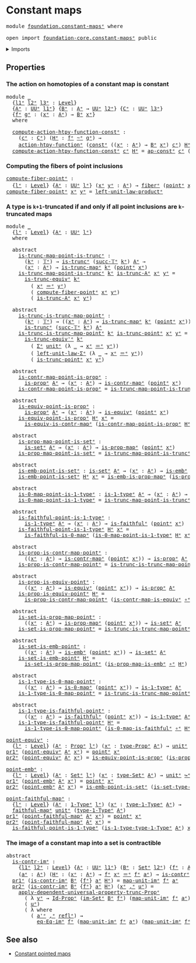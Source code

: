 # Constant maps

<pre class="Agda"><a id="26" class="Keyword">module</a> <a id="33" href="foundation.constant-maps%25E1%25B5%2589.html" class="Module">foundation.constant-mapsᵉ</a> <a id="59" class="Keyword">where</a>

<a id="66" class="Keyword">open</a> <a id="71" class="Keyword">import</a> <a id="78" href="foundation-core.constant-maps%25E1%25B5%2589.html" class="Module">foundation-core.constant-mapsᵉ</a> <a id="109" class="Keyword">public</a>
</pre>
<details><summary>Imports</summary>

<pre class="Agda"><a id="166" class="Keyword">open</a> <a id="171" class="Keyword">import</a> <a id="178" href="foundation.0-maps%25E1%25B5%2589.html" class="Module">foundation.0-mapsᵉ</a>
<a id="197" class="Keyword">open</a> <a id="202" class="Keyword">import</a> <a id="209" href="foundation.action-on-homotopies-functions%25E1%25B5%2589.html" class="Module">foundation.action-on-homotopies-functionsᵉ</a>
<a id="252" class="Keyword">open</a> <a id="257" class="Keyword">import</a> <a id="264" href="foundation.action-on-identifications-functions%25E1%25B5%2589.html" class="Module">foundation.action-on-identifications-functionsᵉ</a>
<a id="312" class="Keyword">open</a> <a id="317" class="Keyword">import</a> <a id="324" href="foundation.dependent-pair-types%25E1%25B5%2589.html" class="Module">foundation.dependent-pair-typesᵉ</a>
<a id="357" class="Keyword">open</a> <a id="362" class="Keyword">import</a> <a id="369" href="foundation.faithful-maps%25E1%25B5%2589.html" class="Module">foundation.faithful-mapsᵉ</a>
<a id="395" class="Keyword">open</a> <a id="400" class="Keyword">import</a> <a id="407" href="foundation.function-extensionality%25E1%25B5%2589.html" class="Module">foundation.function-extensionalityᵉ</a>
<a id="443" class="Keyword">open</a> <a id="448" class="Keyword">import</a> <a id="455" href="foundation.functoriality-dependent-pair-types%25E1%25B5%2589.html" class="Module">foundation.functoriality-dependent-pair-typesᵉ</a>
<a id="502" class="Keyword">open</a> <a id="507" class="Keyword">import</a> <a id="514" href="foundation.images%25E1%25B5%2589.html" class="Module">foundation.imagesᵉ</a>
<a id="533" class="Keyword">open</a> <a id="538" class="Keyword">import</a> <a id="545" href="foundation.morphisms-arrows%25E1%25B5%2589.html" class="Module">foundation.morphisms-arrowsᵉ</a>
<a id="574" class="Keyword">open</a> <a id="579" class="Keyword">import</a> <a id="586" href="foundation.postcomposition-functions%25E1%25B5%2589.html" class="Module">foundation.postcomposition-functionsᵉ</a>
<a id="624" class="Keyword">open</a> <a id="629" class="Keyword">import</a> <a id="636" href="foundation.propositional-truncations%25E1%25B5%2589.html" class="Module">foundation.propositional-truncationsᵉ</a>
<a id="674" class="Keyword">open</a> <a id="679" class="Keyword">import</a> <a id="686" href="foundation.retracts-of-maps%25E1%25B5%2589.html" class="Module">foundation.retracts-of-mapsᵉ</a>
<a id="715" class="Keyword">open</a> <a id="720" class="Keyword">import</a> <a id="727" href="foundation.retracts-of-types%25E1%25B5%2589.html" class="Module">foundation.retracts-of-typesᵉ</a>
<a id="757" class="Keyword">open</a> <a id="762" class="Keyword">import</a> <a id="769" href="foundation.transposition-identifications-along-equivalences%25E1%25B5%2589.html" class="Module">foundation.transposition-identifications-along-equivalencesᵉ</a>
<a id="830" class="Keyword">open</a> <a id="835" class="Keyword">import</a> <a id="842" href="foundation.type-arithmetic-unit-type%25E1%25B5%2589.html" class="Module">foundation.type-arithmetic-unit-typeᵉ</a>
<a id="880" class="Keyword">open</a> <a id="885" class="Keyword">import</a> <a id="892" href="foundation.type-theoretic-principle-of-choice%25E1%25B5%2589.html" class="Module">foundation.type-theoretic-principle-of-choiceᵉ</a>
<a id="939" class="Keyword">open</a> <a id="944" class="Keyword">import</a> <a id="951" href="foundation.unit-type%25E1%25B5%2589.html" class="Module">foundation.unit-typeᵉ</a>
<a id="973" class="Keyword">open</a> <a id="978" class="Keyword">import</a> <a id="985" href="foundation.universe-levels%25E1%25B5%2589.html" class="Module">foundation.universe-levelsᵉ</a>
<a id="1013" class="Keyword">open</a> <a id="1018" class="Keyword">import</a> <a id="1025" href="foundation.whiskering-homotopies-composition%25E1%25B5%2589.html" class="Module">foundation.whiskering-homotopies-compositionᵉ</a>

<a id="1072" class="Keyword">open</a> <a id="1077" class="Keyword">import</a> <a id="1084" href="foundation-core.1-types%25E1%25B5%2589.html" class="Module">foundation-core.1-typesᵉ</a>
<a id="1109" class="Keyword">open</a> <a id="1114" class="Keyword">import</a> <a id="1121" href="foundation-core.commuting-squares-of-maps%25E1%25B5%2589.html" class="Module">foundation-core.commuting-squares-of-mapsᵉ</a>
<a id="1164" class="Keyword">open</a> <a id="1169" class="Keyword">import</a> <a id="1176" href="foundation-core.contractible-maps%25E1%25B5%2589.html" class="Module">foundation-core.contractible-mapsᵉ</a>
<a id="1211" class="Keyword">open</a> <a id="1216" class="Keyword">import</a> <a id="1223" href="foundation-core.contractible-types%25E1%25B5%2589.html" class="Module">foundation-core.contractible-typesᵉ</a>
<a id="1259" class="Keyword">open</a> <a id="1264" class="Keyword">import</a> <a id="1271" href="foundation-core.embeddings%25E1%25B5%2589.html" class="Module">foundation-core.embeddingsᵉ</a>
<a id="1299" class="Keyword">open</a> <a id="1304" class="Keyword">import</a> <a id="1311" href="foundation-core.equivalences%25E1%25B5%2589.html" class="Module">foundation-core.equivalencesᵉ</a>
<a id="1341" class="Keyword">open</a> <a id="1346" class="Keyword">import</a> <a id="1353" href="foundation-core.fibers-of-maps%25E1%25B5%2589.html" class="Module">foundation-core.fibers-of-mapsᵉ</a>
<a id="1385" class="Keyword">open</a> <a id="1390" class="Keyword">import</a> <a id="1397" href="foundation-core.function-types%25E1%25B5%2589.html" class="Module">foundation-core.function-typesᵉ</a>
<a id="1429" class="Keyword">open</a> <a id="1434" class="Keyword">import</a> <a id="1441" href="foundation-core.homotopies%25E1%25B5%2589.html" class="Module">foundation-core.homotopiesᵉ</a>
<a id="1469" class="Keyword">open</a> <a id="1474" class="Keyword">import</a> <a id="1481" href="foundation-core.identity-types%25E1%25B5%2589.html" class="Module">foundation-core.identity-typesᵉ</a>
<a id="1513" class="Keyword">open</a> <a id="1518" class="Keyword">import</a> <a id="1525" href="foundation-core.injective-maps%25E1%25B5%2589.html" class="Module">foundation-core.injective-mapsᵉ</a>
<a id="1557" class="Keyword">open</a> <a id="1562" class="Keyword">import</a> <a id="1569" href="foundation-core.propositional-maps%25E1%25B5%2589.html" class="Module">foundation-core.propositional-mapsᵉ</a>
<a id="1605" class="Keyword">open</a> <a id="1610" class="Keyword">import</a> <a id="1617" href="foundation-core.propositions%25E1%25B5%2589.html" class="Module">foundation-core.propositionsᵉ</a>
<a id="1647" class="Keyword">open</a> <a id="1652" class="Keyword">import</a> <a id="1659" href="foundation-core.sets%25E1%25B5%2589.html" class="Module">foundation-core.setsᵉ</a>
<a id="1681" class="Keyword">open</a> <a id="1686" class="Keyword">import</a> <a id="1693" href="foundation-core.truncated-maps%25E1%25B5%2589.html" class="Module">foundation-core.truncated-mapsᵉ</a>
<a id="1725" class="Keyword">open</a> <a id="1730" class="Keyword">import</a> <a id="1737" href="foundation-core.truncated-types%25E1%25B5%2589.html" class="Module">foundation-core.truncated-typesᵉ</a>
<a id="1770" class="Keyword">open</a> <a id="1775" class="Keyword">import</a> <a id="1782" href="foundation-core.truncation-levels%25E1%25B5%2589.html" class="Module">foundation-core.truncation-levelsᵉ</a>
</pre>
</details>

## Properties

### The action on homotopies of a constant map is constant

<pre class="Agda"><a id="1917" class="Keyword">module</a> <a id="1924" href="foundation.constant-maps%25E1%25B5%2589.html#1924" class="Module">_</a>
  <a id="1928" class="Symbol">{</a><a id="1929" href="foundation.constant-maps%25E1%25B5%2589.html#1929" class="Bound">l1ᵉ</a> <a id="1933" href="foundation.constant-maps%25E1%25B5%2589.html#1933" class="Bound">l2ᵉ</a> <a id="1937" href="foundation.constant-maps%25E1%25B5%2589.html#1937" class="Bound">l3ᵉ</a> <a id="1941" class="Symbol">:</a> <a id="1943" href="Agda.Primitive.html#742" class="Postulate">Level</a><a id="1948" class="Symbol">}</a>
  <a id="1952" class="Symbol">{</a><a id="1953" href="foundation.constant-maps%25E1%25B5%2589.html#1953" class="Bound">Aᵉ</a> <a id="1956" class="Symbol">:</a> <a id="1958" href="Agda.Primitive.html#429" class="Primitive">UUᵉ</a> <a id="1962" href="foundation.constant-maps%25E1%25B5%2589.html#1929" class="Bound">l1ᵉ</a><a id="1965" class="Symbol">}</a> <a id="1967" class="Symbol">{</a><a id="1968" href="foundation.constant-maps%25E1%25B5%2589.html#1968" class="Bound">Bᵉ</a> <a id="1971" class="Symbol">:</a> <a id="1973" href="foundation.constant-maps%25E1%25B5%2589.html#1953" class="Bound">Aᵉ</a> <a id="1976" class="Symbol">→</a> <a id="1978" href="Agda.Primitive.html#429" class="Primitive">UUᵉ</a> <a id="1982" href="foundation.constant-maps%25E1%25B5%2589.html#1933" class="Bound">l2ᵉ</a><a id="1985" class="Symbol">}</a> <a id="1987" class="Symbol">{</a><a id="1988" href="foundation.constant-maps%25E1%25B5%2589.html#1988" class="Bound">Cᵉ</a> <a id="1991" class="Symbol">:</a> <a id="1993" href="Agda.Primitive.html#429" class="Primitive">UUᵉ</a> <a id="1997" href="foundation.constant-maps%25E1%25B5%2589.html#1937" class="Bound">l3ᵉ</a><a id="2000" class="Symbol">}</a>
  <a id="2004" class="Symbol">{</a><a id="2005" href="foundation.constant-maps%25E1%25B5%2589.html#2005" class="Bound">fᵉ</a> <a id="2008" href="foundation.constant-maps%25E1%25B5%2589.html#2008" class="Bound">gᵉ</a> <a id="2011" class="Symbol">:</a> <a id="2013" class="Symbol">(</a><a id="2014" href="foundation.constant-maps%25E1%25B5%2589.html#2014" class="Bound">xᵉ</a> <a id="2017" class="Symbol">:</a> <a id="2019" href="foundation.constant-maps%25E1%25B5%2589.html#1953" class="Bound">Aᵉ</a><a id="2021" class="Symbol">)</a> <a id="2023" class="Symbol">→</a> <a id="2025" href="foundation.constant-maps%25E1%25B5%2589.html#1968" class="Bound">Bᵉ</a> <a id="2028" href="foundation.constant-maps%25E1%25B5%2589.html#2014" class="Bound">xᵉ</a><a id="2030" class="Symbol">}</a>
  <a id="2034" class="Keyword">where</a>

  <a id="2043" href="foundation.constant-maps%25E1%25B5%2589.html#2043" class="Function">compute-action-htpy-function-constᵉ</a> <a id="2079" class="Symbol">:</a>
    <a id="2085" class="Symbol">(</a><a id="2086" href="foundation.constant-maps%25E1%25B5%2589.html#2086" class="Bound">cᵉ</a> <a id="2089" class="Symbol">:</a> <a id="2091" href="foundation.constant-maps%25E1%25B5%2589.html#1988" class="Bound">Cᵉ</a><a id="2093" class="Symbol">)</a> <a id="2095" class="Symbol">(</a><a id="2096" href="foundation.constant-maps%25E1%25B5%2589.html#2096" class="Bound">Hᵉ</a> <a id="2099" class="Symbol">:</a> <a id="2101" href="foundation.constant-maps%25E1%25B5%2589.html#2005" class="Bound">fᵉ</a> <a id="2104" href="foundation-core.homotopies%25E1%25B5%2589.html#2800" class="Function Operator">~ᵉ</a> <a id="2107" href="foundation.constant-maps%25E1%25B5%2589.html#2008" class="Bound">gᵉ</a><a id="2109" class="Symbol">)</a> <a id="2111" class="Symbol">→</a>
    <a id="2117" href="foundation.action-on-homotopies-functions%25E1%25B5%2589.html#2511" class="Function">action-htpy-functionᵉ</a> <a id="2139" class="Symbol">(</a><a id="2140" href="foundation-core.constant-maps%25E1%25B5%2589.html#474" class="Function">constᵉ</a> <a id="2147" class="Symbol">((</a><a id="2149" href="foundation.constant-maps%25E1%25B5%2589.html#2149" class="Bound">xᵉ</a> <a id="2152" class="Symbol">:</a> <a id="2154" href="foundation.constant-maps%25E1%25B5%2589.html#1953" class="Bound">Aᵉ</a><a id="2156" class="Symbol">)</a> <a id="2158" class="Symbol">→</a> <a id="2160" href="foundation.constant-maps%25E1%25B5%2589.html#1968" class="Bound">Bᵉ</a> <a id="2163" href="foundation.constant-maps%25E1%25B5%2589.html#2149" class="Bound">xᵉ</a><a id="2165" class="Symbol">)</a> <a id="2167" href="foundation.constant-maps%25E1%25B5%2589.html#2086" class="Bound">cᵉ</a><a id="2169" class="Symbol">)</a> <a id="2171" href="foundation.constant-maps%25E1%25B5%2589.html#2096" class="Bound">Hᵉ</a> <a id="2174" href="foundation-core.identity-types%25E1%25B5%2589.html#2730" class="Function Operator">＝ᵉ</a> <a id="2177" href="foundation-core.identity-types%25E1%25B5%2589.html#2694" class="InductiveConstructor">reflᵉ</a>
  <a id="2185" href="foundation.constant-maps%25E1%25B5%2589.html#2043" class="Function">compute-action-htpy-function-constᵉ</a> <a id="2221" href="foundation.constant-maps%25E1%25B5%2589.html#2221" class="Bound">cᵉ</a> <a id="2224" href="foundation.constant-maps%25E1%25B5%2589.html#2224" class="Bound">Hᵉ</a> <a id="2227" class="Symbol">=</a> <a id="2229" href="foundation.action-on-identifications-functions%25E1%25B5%2589.html#2743" class="Function">ap-constᵉ</a> <a id="2239" href="foundation.constant-maps%25E1%25B5%2589.html#2221" class="Bound">cᵉ</a> <a id="2242" class="Symbol">(</a><a id="2243" href="foundation.function-extensionality%25E1%25B5%2589.html#4062" class="Postulate">eq-htpyᵉ</a> <a id="2252" href="foundation.constant-maps%25E1%25B5%2589.html#2224" class="Bound">Hᵉ</a><a id="2254" class="Symbol">)</a>
</pre>
### Computing the fibers of point inclusions

<pre class="Agda"><a id="compute-fiber-pointᵉ"></a><a id="2315" href="foundation.constant-maps%25E1%25B5%2589.html#2315" class="Function">compute-fiber-pointᵉ</a> <a id="2336" class="Symbol">:</a>
  <a id="2340" class="Symbol">{</a><a id="2341" href="foundation.constant-maps%25E1%25B5%2589.html#2341" class="Bound">lᵉ</a> <a id="2344" class="Symbol">:</a> <a id="2346" href="Agda.Primitive.html#742" class="Postulate">Level</a><a id="2351" class="Symbol">}</a> <a id="2353" class="Symbol">{</a><a id="2354" href="foundation.constant-maps%25E1%25B5%2589.html#2354" class="Bound">Aᵉ</a> <a id="2357" class="Symbol">:</a> <a id="2359" href="Agda.Primitive.html#429" class="Primitive">UUᵉ</a> <a id="2363" href="foundation.constant-maps%25E1%25B5%2589.html#2341" class="Bound">lᵉ</a><a id="2365" class="Symbol">}</a> <a id="2367" class="Symbol">(</a><a id="2368" href="foundation.constant-maps%25E1%25B5%2589.html#2368" class="Bound">xᵉ</a> <a id="2371" href="foundation.constant-maps%25E1%25B5%2589.html#2371" class="Bound">yᵉ</a> <a id="2374" class="Symbol">:</a> <a id="2376" href="foundation.constant-maps%25E1%25B5%2589.html#2354" class="Bound">Aᵉ</a><a id="2378" class="Symbol">)</a> <a id="2380" class="Symbol">→</a> <a id="2382" href="foundation-core.fibers-of-maps%25E1%25B5%2589.html#962" class="Function">fiberᵉ</a> <a id="2389" class="Symbol">(</a><a id="2390" href="foundation.unit-type%25E1%25B5%2589.html#1307" class="Function">pointᵉ</a> <a id="2397" href="foundation.constant-maps%25E1%25B5%2589.html#2368" class="Bound">xᵉ</a><a id="2399" class="Symbol">)</a> <a id="2401" href="foundation.constant-maps%25E1%25B5%2589.html#2371" class="Bound">yᵉ</a> <a id="2404" href="foundation-core.equivalences%25E1%25B5%2589.html#2662" class="Function Operator">≃ᵉ</a> <a id="2407" class="Symbol">(</a><a id="2408" href="foundation.constant-maps%25E1%25B5%2589.html#2368" class="Bound">xᵉ</a> <a id="2411" href="foundation-core.identity-types%25E1%25B5%2589.html#2730" class="Function Operator">＝ᵉ</a> <a id="2414" href="foundation.constant-maps%25E1%25B5%2589.html#2371" class="Bound">yᵉ</a><a id="2416" class="Symbol">)</a>
<a id="2418" href="foundation.constant-maps%25E1%25B5%2589.html#2315" class="Function">compute-fiber-pointᵉ</a> <a id="2439" href="foundation.constant-maps%25E1%25B5%2589.html#2439" class="Bound">xᵉ</a> <a id="2442" href="foundation.constant-maps%25E1%25B5%2589.html#2442" class="Bound">yᵉ</a> <a id="2445" class="Symbol">=</a> <a id="2447" href="foundation.type-arithmetic-unit-type%25E1%25B5%2589.html#3172" class="Function">left-unit-law-productᵉ</a>
</pre>
### A type is `k+1`-truncated if and only if all point inclusions are `k`-truncated maps

<pre class="Agda"><a id="2573" class="Keyword">module</a> <a id="2580" href="foundation.constant-maps%25E1%25B5%2589.html#2580" class="Module">_</a>
  <a id="2584" class="Symbol">{</a><a id="2585" href="foundation.constant-maps%25E1%25B5%2589.html#2585" class="Bound">lᵉ</a> <a id="2588" class="Symbol">:</a> <a id="2590" href="Agda.Primitive.html#742" class="Postulate">Level</a><a id="2595" class="Symbol">}</a> <a id="2597" class="Symbol">{</a><a id="2598" href="foundation.constant-maps%25E1%25B5%2589.html#2598" class="Bound">Aᵉ</a> <a id="2601" class="Symbol">:</a> <a id="2603" href="Agda.Primitive.html#429" class="Primitive">UUᵉ</a> <a id="2607" href="foundation.constant-maps%25E1%25B5%2589.html#2585" class="Bound">lᵉ</a><a id="2609" class="Symbol">}</a>
  <a id="2613" class="Keyword">where</a>

  <a id="2622" class="Keyword">abstract</a>
    <a id="2635" href="foundation.constant-maps%25E1%25B5%2589.html#2635" class="Function">is-trunc-map-point-is-truncᵉ</a> <a id="2664" class="Symbol">:</a>
      <a id="2672" class="Symbol">(</a><a id="2673" href="foundation.constant-maps%25E1%25B5%2589.html#2673" class="Bound">kᵉ</a> <a id="2676" class="Symbol">:</a> <a id="2678" href="foundation-core.truncation-levels%25E1%25B5%2589.html#523" class="Datatype">𝕋ᵉ</a><a id="2680" class="Symbol">)</a> <a id="2682" class="Symbol">→</a> <a id="2684" href="foundation-core.truncated-types%25E1%25B5%2589.html#1253" class="Function">is-truncᵉ</a> <a id="2694" class="Symbol">(</a><a id="2695" href="foundation-core.truncation-levels%25E1%25B5%2589.html#564" class="InductiveConstructor">succ-𝕋ᵉ</a> <a id="2703" href="foundation.constant-maps%25E1%25B5%2589.html#2673" class="Bound">kᵉ</a><a id="2705" class="Symbol">)</a> <a id="2707" href="foundation.constant-maps%25E1%25B5%2589.html#2598" class="Bound">Aᵉ</a> <a id="2710" class="Symbol">→</a>
      <a id="2718" class="Symbol">(</a><a id="2719" href="foundation.constant-maps%25E1%25B5%2589.html#2719" class="Bound">xᵉ</a> <a id="2722" class="Symbol">:</a> <a id="2724" href="foundation.constant-maps%25E1%25B5%2589.html#2598" class="Bound">Aᵉ</a><a id="2726" class="Symbol">)</a> <a id="2728" class="Symbol">→</a> <a id="2730" href="foundation-core.truncated-maps%25E1%25B5%2589.html#944" class="Function">is-trunc-mapᵉ</a> <a id="2744" href="foundation.constant-maps%25E1%25B5%2589.html#2673" class="Bound">kᵉ</a> <a id="2747" class="Symbol">(</a><a id="2748" href="foundation.unit-type%25E1%25B5%2589.html#1307" class="Function">pointᵉ</a> <a id="2755" href="foundation.constant-maps%25E1%25B5%2589.html#2719" class="Bound">xᵉ</a><a id="2757" class="Symbol">)</a>
    <a id="2763" href="foundation.constant-maps%25E1%25B5%2589.html#2635" class="Function">is-trunc-map-point-is-truncᵉ</a> <a id="2792" href="foundation.constant-maps%25E1%25B5%2589.html#2792" class="Bound">kᵉ</a> <a id="2795" href="foundation.constant-maps%25E1%25B5%2589.html#2795" class="Bound">is-trunc-Aᵉ</a> <a id="2807" href="foundation.constant-maps%25E1%25B5%2589.html#2807" class="Bound">xᵉ</a> <a id="2810" href="foundation.constant-maps%25E1%25B5%2589.html#2810" class="Bound">yᵉ</a> <a id="2813" class="Symbol">=</a>
      <a id="2821" href="foundation-core.truncated-types%25E1%25B5%2589.html#4523" class="Function">is-trunc-equivᵉ</a> <a id="2837" href="foundation.constant-maps%25E1%25B5%2589.html#2792" class="Bound">kᵉ</a>
        <a id="2848" class="Symbol">(</a> <a id="2850" href="foundation.constant-maps%25E1%25B5%2589.html#2807" class="Bound">xᵉ</a> <a id="2853" href="foundation-core.identity-types%25E1%25B5%2589.html#2730" class="Function Operator">＝ᵉ</a> <a id="2856" href="foundation.constant-maps%25E1%25B5%2589.html#2810" class="Bound">yᵉ</a><a id="2858" class="Symbol">)</a>
        <a id="2868" class="Symbol">(</a> <a id="2870" href="foundation.constant-maps%25E1%25B5%2589.html#2315" class="Function">compute-fiber-pointᵉ</a> <a id="2891" href="foundation.constant-maps%25E1%25B5%2589.html#2807" class="Bound">xᵉ</a> <a id="2894" href="foundation.constant-maps%25E1%25B5%2589.html#2810" class="Bound">yᵉ</a><a id="2896" class="Symbol">)</a>
        <a id="2906" class="Symbol">(</a> <a id="2908" href="foundation.constant-maps%25E1%25B5%2589.html#2795" class="Bound">is-trunc-Aᵉ</a> <a id="2920" href="foundation.constant-maps%25E1%25B5%2589.html#2807" class="Bound">xᵉ</a> <a id="2923" href="foundation.constant-maps%25E1%25B5%2589.html#2810" class="Bound">yᵉ</a><a id="2925" class="Symbol">)</a>

  <a id="2930" class="Keyword">abstract</a>
    <a id="2943" href="foundation.constant-maps%25E1%25B5%2589.html#2943" class="Function">is-trunc-is-trunc-map-pointᵉ</a> <a id="2972" class="Symbol">:</a>
      <a id="2980" class="Symbol">(</a><a id="2981" href="foundation.constant-maps%25E1%25B5%2589.html#2981" class="Bound">kᵉ</a> <a id="2984" class="Symbol">:</a> <a id="2986" href="foundation-core.truncation-levels%25E1%25B5%2589.html#523" class="Datatype">𝕋ᵉ</a><a id="2988" class="Symbol">)</a> <a id="2990" class="Symbol">→</a> <a id="2992" class="Symbol">((</a><a id="2994" href="foundation.constant-maps%25E1%25B5%2589.html#2994" class="Bound">xᵉ</a> <a id="2997" class="Symbol">:</a> <a id="2999" href="foundation.constant-maps%25E1%25B5%2589.html#2598" class="Bound">Aᵉ</a><a id="3001" class="Symbol">)</a> <a id="3003" class="Symbol">→</a> <a id="3005" href="foundation-core.truncated-maps%25E1%25B5%2589.html#944" class="Function">is-trunc-mapᵉ</a> <a id="3019" href="foundation.constant-maps%25E1%25B5%2589.html#2981" class="Bound">kᵉ</a> <a id="3022" class="Symbol">(</a><a id="3023" href="foundation.unit-type%25E1%25B5%2589.html#1307" class="Function">pointᵉ</a> <a id="3030" href="foundation.constant-maps%25E1%25B5%2589.html#2994" class="Bound">xᵉ</a><a id="3032" class="Symbol">))</a> <a id="3035" class="Symbol">→</a>
      <a id="3043" href="foundation-core.truncated-types%25E1%25B5%2589.html#1253" class="Function">is-truncᵉ</a> <a id="3053" class="Symbol">(</a><a id="3054" href="foundation-core.truncation-levels%25E1%25B5%2589.html#564" class="InductiveConstructor">succ-𝕋ᵉ</a> <a id="3062" href="foundation.constant-maps%25E1%25B5%2589.html#2981" class="Bound">kᵉ</a><a id="3064" class="Symbol">)</a> <a id="3066" href="foundation.constant-maps%25E1%25B5%2589.html#2598" class="Bound">Aᵉ</a>
    <a id="3073" href="foundation.constant-maps%25E1%25B5%2589.html#2943" class="Function">is-trunc-is-trunc-map-pointᵉ</a> <a id="3102" href="foundation.constant-maps%25E1%25B5%2589.html#3102" class="Bound">kᵉ</a> <a id="3105" href="foundation.constant-maps%25E1%25B5%2589.html#3105" class="Bound">is-trunc-pointᵉ</a> <a id="3121" href="foundation.constant-maps%25E1%25B5%2589.html#3121" class="Bound">xᵉ</a> <a id="3124" href="foundation.constant-maps%25E1%25B5%2589.html#3124" class="Bound">yᵉ</a> <a id="3127" class="Symbol">=</a>
      <a id="3135" href="foundation-core.truncated-types%25E1%25B5%2589.html#5124" class="Function">is-trunc-equiv&#39;ᵉ</a> <a id="3152" href="foundation.constant-maps%25E1%25B5%2589.html#3102" class="Bound">kᵉ</a>
        <a id="3163" class="Symbol">(</a> <a id="3165" href="foundation.dependent-pair-types%25E1%25B5%2589.html#585" class="Record">Σᵉ</a> <a id="3168" href="foundation.unit-type%25E1%25B5%2589.html#826" class="Record">unitᵉ</a> <a id="3174" class="Symbol">(λ</a> <a id="3177" href="foundation.constant-maps%25E1%25B5%2589.html#3177" class="Bound">_</a> <a id="3179" class="Symbol">→</a> <a id="3181" href="foundation.constant-maps%25E1%25B5%2589.html#3121" class="Bound">xᵉ</a> <a id="3184" href="foundation-core.identity-types%25E1%25B5%2589.html#2730" class="Function Operator">＝ᵉ</a> <a id="3187" href="foundation.constant-maps%25E1%25B5%2589.html#3124" class="Bound">yᵉ</a><a id="3189" class="Symbol">))</a>
        <a id="3200" class="Symbol">(</a> <a id="3202" href="foundation.type-arithmetic-unit-type%25E1%25B5%2589.html#1603" class="Function">left-unit-law-Σᵉ</a> <a id="3219" class="Symbol">(λ</a> <a id="3222" href="foundation.constant-maps%25E1%25B5%2589.html#3222" class="Bound">_</a> <a id="3224" class="Symbol">→</a> <a id="3226" href="foundation.constant-maps%25E1%25B5%2589.html#3121" class="Bound">xᵉ</a> <a id="3229" href="foundation-core.identity-types%25E1%25B5%2589.html#2730" class="Function Operator">＝ᵉ</a> <a id="3232" href="foundation.constant-maps%25E1%25B5%2589.html#3124" class="Bound">yᵉ</a><a id="3234" class="Symbol">))</a>
        <a id="3245" class="Symbol">(</a> <a id="3247" href="foundation.constant-maps%25E1%25B5%2589.html#3105" class="Bound">is-trunc-pointᵉ</a> <a id="3263" href="foundation.constant-maps%25E1%25B5%2589.html#3121" class="Bound">xᵉ</a> <a id="3266" href="foundation.constant-maps%25E1%25B5%2589.html#3124" class="Bound">yᵉ</a><a id="3268" class="Symbol">)</a>

  <a id="3273" class="Keyword">abstract</a>
    <a id="3286" href="foundation.constant-maps%25E1%25B5%2589.html#3286" class="Function">is-contr-map-point-is-propᵉ</a> <a id="3314" class="Symbol">:</a>
      <a id="3322" href="foundation-core.propositions%25E1%25B5%2589.html#1041" class="Function">is-propᵉ</a> <a id="3331" href="foundation.constant-maps%25E1%25B5%2589.html#2598" class="Bound">Aᵉ</a> <a id="3334" class="Symbol">→</a> <a id="3336" class="Symbol">(</a><a id="3337" href="foundation.constant-maps%25E1%25B5%2589.html#3337" class="Bound">xᵉ</a> <a id="3340" class="Symbol">:</a> <a id="3342" href="foundation.constant-maps%25E1%25B5%2589.html#2598" class="Bound">Aᵉ</a><a id="3344" class="Symbol">)</a> <a id="3346" class="Symbol">→</a> <a id="3348" href="foundation-core.contractible-maps%25E1%25B5%2589.html#1183" class="Function">is-contr-mapᵉ</a> <a id="3362" class="Symbol">(</a><a id="3363" href="foundation.unit-type%25E1%25B5%2589.html#1307" class="Function">pointᵉ</a> <a id="3370" href="foundation.constant-maps%25E1%25B5%2589.html#3337" class="Bound">xᵉ</a><a id="3372" class="Symbol">)</a>
    <a id="3378" href="foundation.constant-maps%25E1%25B5%2589.html#3286" class="Function">is-contr-map-point-is-propᵉ</a> <a id="3406" class="Symbol">=</a> <a id="3408" href="foundation.constant-maps%25E1%25B5%2589.html#2635" class="Function">is-trunc-map-point-is-truncᵉ</a> <a id="3437" href="foundation-core.truncation-levels%25E1%25B5%2589.html#546" class="InductiveConstructor">neg-two-𝕋ᵉ</a>

  <a id="3451" class="Keyword">abstract</a>
    <a id="3464" href="foundation.constant-maps%25E1%25B5%2589.html#3464" class="Function">is-equiv-point-is-propᵉ</a> <a id="3488" class="Symbol">:</a>
      <a id="3496" href="foundation-core.propositions%25E1%25B5%2589.html#1041" class="Function">is-propᵉ</a> <a id="3505" href="foundation.constant-maps%25E1%25B5%2589.html#2598" class="Bound">Aᵉ</a> <a id="3508" class="Symbol">→</a> <a id="3510" class="Symbol">(</a><a id="3511" href="foundation.constant-maps%25E1%25B5%2589.html#3511" class="Bound">xᵉ</a> <a id="3514" class="Symbol">:</a> <a id="3516" href="foundation.constant-maps%25E1%25B5%2589.html#2598" class="Bound">Aᵉ</a><a id="3518" class="Symbol">)</a> <a id="3520" class="Symbol">→</a> <a id="3522" href="foundation-core.equivalences%25E1%25B5%2589.html#1553" class="Function">is-equivᵉ</a> <a id="3532" class="Symbol">(</a><a id="3533" href="foundation.unit-type%25E1%25B5%2589.html#1307" class="Function">pointᵉ</a> <a id="3540" href="foundation.constant-maps%25E1%25B5%2589.html#3511" class="Bound">xᵉ</a><a id="3542" class="Symbol">)</a>
    <a id="3548" href="foundation.constant-maps%25E1%25B5%2589.html#3464" class="Function">is-equiv-point-is-propᵉ</a> <a id="3572" href="foundation.constant-maps%25E1%25B5%2589.html#3572" class="Bound">Hᵉ</a> <a id="3575" href="foundation.constant-maps%25E1%25B5%2589.html#3575" class="Bound">xᵉ</a> <a id="3578" class="Symbol">=</a>
      <a id="3586" href="foundation-core.contractible-maps%25E1%25B5%2589.html#2393" class="Function">is-equiv-is-contr-mapᵉ</a> <a id="3609" class="Symbol">(</a><a id="3610" href="foundation.constant-maps%25E1%25B5%2589.html#3286" class="Function">is-contr-map-point-is-propᵉ</a> <a id="3638" href="foundation.constant-maps%25E1%25B5%2589.html#3572" class="Bound">Hᵉ</a> <a id="3641" href="foundation.constant-maps%25E1%25B5%2589.html#3575" class="Bound">xᵉ</a><a id="3643" class="Symbol">)</a>

  <a id="3648" class="Keyword">abstract</a>
    <a id="3661" href="foundation.constant-maps%25E1%25B5%2589.html#3661" class="Function">is-prop-map-point-is-setᵉ</a> <a id="3687" class="Symbol">:</a>
      <a id="3695" href="foundation-core.sets%25E1%25B5%2589.html#807" class="Function">is-setᵉ</a> <a id="3703" href="foundation.constant-maps%25E1%25B5%2589.html#2598" class="Bound">Aᵉ</a> <a id="3706" class="Symbol">→</a> <a id="3708" class="Symbol">(</a><a id="3709" href="foundation.constant-maps%25E1%25B5%2589.html#3709" class="Bound">xᵉ</a> <a id="3712" class="Symbol">:</a> <a id="3714" href="foundation.constant-maps%25E1%25B5%2589.html#2598" class="Bound">Aᵉ</a><a id="3716" class="Symbol">)</a> <a id="3718" class="Symbol">→</a> <a id="3720" href="foundation-core.propositional-maps%25E1%25B5%2589.html#1441" class="Function">is-prop-mapᵉ</a> <a id="3733" class="Symbol">(</a><a id="3734" href="foundation.unit-type%25E1%25B5%2589.html#1307" class="Function">pointᵉ</a> <a id="3741" href="foundation.constant-maps%25E1%25B5%2589.html#3709" class="Bound">xᵉ</a><a id="3743" class="Symbol">)</a>
    <a id="3749" href="foundation.constant-maps%25E1%25B5%2589.html#3661" class="Function">is-prop-map-point-is-setᵉ</a> <a id="3775" class="Symbol">=</a> <a id="3777" href="foundation.constant-maps%25E1%25B5%2589.html#2635" class="Function">is-trunc-map-point-is-truncᵉ</a> <a id="3806" href="foundation-core.truncation-levels%25E1%25B5%2589.html#637" class="Function">neg-one-𝕋ᵉ</a>

  <a id="3820" class="Keyword">abstract</a>
    <a id="3833" href="foundation.constant-maps%25E1%25B5%2589.html#3833" class="Function">is-emb-point-is-setᵉ</a> <a id="3854" class="Symbol">:</a> <a id="3856" href="foundation-core.sets%25E1%25B5%2589.html#807" class="Function">is-setᵉ</a> <a id="3864" href="foundation.constant-maps%25E1%25B5%2589.html#2598" class="Bound">Aᵉ</a> <a id="3867" class="Symbol">→</a> <a id="3869" class="Symbol">(</a><a id="3870" href="foundation.constant-maps%25E1%25B5%2589.html#3870" class="Bound">xᵉ</a> <a id="3873" class="Symbol">:</a> <a id="3875" href="foundation.constant-maps%25E1%25B5%2589.html#2598" class="Bound">Aᵉ</a><a id="3877" class="Symbol">)</a> <a id="3879" class="Symbol">→</a> <a id="3881" href="foundation-core.embeddings%25E1%25B5%2589.html#1101" class="Function">is-embᵉ</a> <a id="3889" class="Symbol">(</a><a id="3890" href="foundation.unit-type%25E1%25B5%2589.html#1307" class="Function">pointᵉ</a> <a id="3897" href="foundation.constant-maps%25E1%25B5%2589.html#3870" class="Bound">xᵉ</a><a id="3899" class="Symbol">)</a>
    <a id="3905" href="foundation.constant-maps%25E1%25B5%2589.html#3833" class="Function">is-emb-point-is-setᵉ</a> <a id="3926" href="foundation.constant-maps%25E1%25B5%2589.html#3926" class="Bound">Hᵉ</a> <a id="3929" href="foundation.constant-maps%25E1%25B5%2589.html#3929" class="Bound">xᵉ</a> <a id="3932" class="Symbol">=</a> <a id="3934" href="foundation-core.propositional-maps%25E1%25B5%2589.html#2165" class="Function">is-emb-is-prop-mapᵉ</a> <a id="3954" class="Symbol">(</a><a id="3955" href="foundation.constant-maps%25E1%25B5%2589.html#3661" class="Function">is-prop-map-point-is-setᵉ</a> <a id="3981" href="foundation.constant-maps%25E1%25B5%2589.html#3926" class="Bound">Hᵉ</a> <a id="3984" href="foundation.constant-maps%25E1%25B5%2589.html#3929" class="Bound">xᵉ</a><a id="3986" class="Symbol">)</a>

  <a id="3991" class="Keyword">abstract</a>
    <a id="4004" href="foundation.constant-maps%25E1%25B5%2589.html#4004" class="Function">is-0-map-point-is-1-typeᵉ</a> <a id="4030" class="Symbol">:</a> <a id="4032" href="foundation-core.1-types%25E1%25B5%2589.html#623" class="Function">is-1-typeᵉ</a> <a id="4043" href="foundation.constant-maps%25E1%25B5%2589.html#2598" class="Bound">Aᵉ</a> <a id="4046" class="Symbol">→</a> <a id="4048" class="Symbol">(</a><a id="4049" href="foundation.constant-maps%25E1%25B5%2589.html#4049" class="Bound">xᵉ</a> <a id="4052" class="Symbol">:</a> <a id="4054" href="foundation.constant-maps%25E1%25B5%2589.html#2598" class="Bound">Aᵉ</a><a id="4056" class="Symbol">)</a> <a id="4058" class="Symbol">→</a> <a id="4060" href="foundation.0-maps%25E1%25B5%2589.html#852" class="Function">is-0-mapᵉ</a> <a id="4070" class="Symbol">(</a><a id="4071" href="foundation.unit-type%25E1%25B5%2589.html#1307" class="Function">pointᵉ</a> <a id="4078" href="foundation.constant-maps%25E1%25B5%2589.html#4049" class="Bound">xᵉ</a><a id="4080" class="Symbol">)</a>
    <a id="4086" href="foundation.constant-maps%25E1%25B5%2589.html#4004" class="Function">is-0-map-point-is-1-typeᵉ</a> <a id="4112" class="Symbol">=</a> <a id="4114" href="foundation.constant-maps%25E1%25B5%2589.html#2635" class="Function">is-trunc-map-point-is-truncᵉ</a> <a id="4143" href="foundation-core.truncation-levels%25E1%25B5%2589.html#686" class="Function">zero-𝕋ᵉ</a>

  <a id="4154" class="Keyword">abstract</a>
    <a id="4167" href="foundation.constant-maps%25E1%25B5%2589.html#4167" class="Function">is-faithful-point-is-1-typeᵉ</a> <a id="4196" class="Symbol">:</a>
      <a id="4204" href="foundation-core.1-types%25E1%25B5%2589.html#623" class="Function">is-1-typeᵉ</a> <a id="4215" href="foundation.constant-maps%25E1%25B5%2589.html#2598" class="Bound">Aᵉ</a> <a id="4218" class="Symbol">→</a> <a id="4220" class="Symbol">(</a><a id="4221" href="foundation.constant-maps%25E1%25B5%2589.html#4221" class="Bound">xᵉ</a> <a id="4224" class="Symbol">:</a> <a id="4226" href="foundation.constant-maps%25E1%25B5%2589.html#2598" class="Bound">Aᵉ</a><a id="4228" class="Symbol">)</a> <a id="4230" class="Symbol">→</a> <a id="4232" href="foundation.faithful-maps%25E1%25B5%2589.html#1164" class="Function">is-faithfulᵉ</a> <a id="4245" class="Symbol">(</a><a id="4246" href="foundation.unit-type%25E1%25B5%2589.html#1307" class="Function">pointᵉ</a> <a id="4253" href="foundation.constant-maps%25E1%25B5%2589.html#4221" class="Bound">xᵉ</a><a id="4255" class="Symbol">)</a>
    <a id="4261" href="foundation.constant-maps%25E1%25B5%2589.html#4167" class="Function">is-faithful-point-is-1-typeᵉ</a> <a id="4290" href="foundation.constant-maps%25E1%25B5%2589.html#4290" class="Bound">Hᵉ</a> <a id="4293" href="foundation.constant-maps%25E1%25B5%2589.html#4293" class="Bound">xᵉ</a> <a id="4296" class="Symbol">=</a>
      <a id="4304" href="foundation.faithful-maps%25E1%25B5%2589.html#3497" class="Function">is-faithful-is-0-mapᵉ</a> <a id="4326" class="Symbol">(</a><a id="4327" href="foundation.constant-maps%25E1%25B5%2589.html#4004" class="Function">is-0-map-point-is-1-typeᵉ</a> <a id="4353" href="foundation.constant-maps%25E1%25B5%2589.html#4290" class="Bound">Hᵉ</a> <a id="4356" href="foundation.constant-maps%25E1%25B5%2589.html#4293" class="Bound">xᵉ</a><a id="4358" class="Symbol">)</a>

  <a id="4363" class="Keyword">abstract</a>
    <a id="4376" href="foundation.constant-maps%25E1%25B5%2589.html#4376" class="Function">is-prop-is-contr-map-pointᵉ</a> <a id="4404" class="Symbol">:</a>
      <a id="4412" class="Symbol">((</a><a id="4414" href="foundation.constant-maps%25E1%25B5%2589.html#4414" class="Bound">xᵉ</a> <a id="4417" class="Symbol">:</a> <a id="4419" href="foundation.constant-maps%25E1%25B5%2589.html#2598" class="Bound">Aᵉ</a><a id="4421" class="Symbol">)</a> <a id="4423" class="Symbol">→</a> <a id="4425" href="foundation-core.contractible-maps%25E1%25B5%2589.html#1183" class="Function">is-contr-mapᵉ</a> <a id="4439" class="Symbol">(</a><a id="4440" href="foundation.unit-type%25E1%25B5%2589.html#1307" class="Function">pointᵉ</a> <a id="4447" href="foundation.constant-maps%25E1%25B5%2589.html#4414" class="Bound">xᵉ</a><a id="4449" class="Symbol">))</a> <a id="4452" class="Symbol">→</a> <a id="4454" href="foundation-core.propositions%25E1%25B5%2589.html#1041" class="Function">is-propᵉ</a> <a id="4463" href="foundation.constant-maps%25E1%25B5%2589.html#2598" class="Bound">Aᵉ</a>
    <a id="4470" href="foundation.constant-maps%25E1%25B5%2589.html#4376" class="Function">is-prop-is-contr-map-pointᵉ</a> <a id="4498" class="Symbol">=</a> <a id="4500" href="foundation.constant-maps%25E1%25B5%2589.html#2943" class="Function">is-trunc-is-trunc-map-pointᵉ</a> <a id="4529" href="foundation-core.truncation-levels%25E1%25B5%2589.html#546" class="InductiveConstructor">neg-two-𝕋ᵉ</a>

  <a id="4543" class="Keyword">abstract</a>
    <a id="4556" href="foundation.constant-maps%25E1%25B5%2589.html#4556" class="Function">is-prop-is-equiv-pointᵉ</a> <a id="4580" class="Symbol">:</a>
      <a id="4588" class="Symbol">((</a><a id="4590" href="foundation.constant-maps%25E1%25B5%2589.html#4590" class="Bound">xᵉ</a> <a id="4593" class="Symbol">:</a> <a id="4595" href="foundation.constant-maps%25E1%25B5%2589.html#2598" class="Bound">Aᵉ</a><a id="4597" class="Symbol">)</a> <a id="4599" class="Symbol">→</a> <a id="4601" href="foundation-core.equivalences%25E1%25B5%2589.html#1553" class="Function">is-equivᵉ</a> <a id="4611" class="Symbol">(</a><a id="4612" href="foundation.unit-type%25E1%25B5%2589.html#1307" class="Function">pointᵉ</a> <a id="4619" href="foundation.constant-maps%25E1%25B5%2589.html#4590" class="Bound">xᵉ</a><a id="4621" class="Symbol">))</a> <a id="4624" class="Symbol">→</a> <a id="4626" href="foundation-core.propositions%25E1%25B5%2589.html#1041" class="Function">is-propᵉ</a> <a id="4635" href="foundation.constant-maps%25E1%25B5%2589.html#2598" class="Bound">Aᵉ</a>
    <a id="4642" href="foundation.constant-maps%25E1%25B5%2589.html#4556" class="Function">is-prop-is-equiv-pointᵉ</a> <a id="4666" href="foundation.constant-maps%25E1%25B5%2589.html#4666" class="Bound">Hᵉ</a> <a id="4669" class="Symbol">=</a>
      <a id="4677" href="foundation.constant-maps%25E1%25B5%2589.html#4376" class="Function">is-prop-is-contr-map-pointᵉ</a> <a id="4705" class="Symbol">(</a><a id="4706" href="foundation-core.contractible-maps%25E1%25B5%2589.html#4003" class="Function">is-contr-map-is-equivᵉ</a> <a id="4729" href="foundation-core.function-types%25E1%25B5%2589.html#476" class="Function Operator">∘ᵉ</a> <a id="4732" href="foundation.constant-maps%25E1%25B5%2589.html#4666" class="Bound">Hᵉ</a><a id="4734" class="Symbol">)</a>

  <a id="4739" class="Keyword">abstract</a>
    <a id="4752" href="foundation.constant-maps%25E1%25B5%2589.html#4752" class="Function">is-set-is-prop-map-pointᵉ</a> <a id="4778" class="Symbol">:</a>
      <a id="4786" class="Symbol">((</a><a id="4788" href="foundation.constant-maps%25E1%25B5%2589.html#4788" class="Bound">xᵉ</a> <a id="4791" class="Symbol">:</a> <a id="4793" href="foundation.constant-maps%25E1%25B5%2589.html#2598" class="Bound">Aᵉ</a><a id="4795" class="Symbol">)</a> <a id="4797" class="Symbol">→</a> <a id="4799" href="foundation-core.propositional-maps%25E1%25B5%2589.html#1441" class="Function">is-prop-mapᵉ</a> <a id="4812" class="Symbol">(</a><a id="4813" href="foundation.unit-type%25E1%25B5%2589.html#1307" class="Function">pointᵉ</a> <a id="4820" href="foundation.constant-maps%25E1%25B5%2589.html#4788" class="Bound">xᵉ</a><a id="4822" class="Symbol">))</a> <a id="4825" class="Symbol">→</a> <a id="4827" href="foundation-core.sets%25E1%25B5%2589.html#807" class="Function">is-setᵉ</a> <a id="4835" href="foundation.constant-maps%25E1%25B5%2589.html#2598" class="Bound">Aᵉ</a>
    <a id="4842" href="foundation.constant-maps%25E1%25B5%2589.html#4752" class="Function">is-set-is-prop-map-pointᵉ</a> <a id="4868" class="Symbol">=</a> <a id="4870" href="foundation.constant-maps%25E1%25B5%2589.html#2943" class="Function">is-trunc-is-trunc-map-pointᵉ</a> <a id="4899" href="foundation-core.truncation-levels%25E1%25B5%2589.html#637" class="Function">neg-one-𝕋ᵉ</a>

  <a id="4913" class="Keyword">abstract</a>
    <a id="4926" href="foundation.constant-maps%25E1%25B5%2589.html#4926" class="Function">is-set-is-emb-pointᵉ</a> <a id="4947" class="Symbol">:</a>
      <a id="4955" class="Symbol">((</a><a id="4957" href="foundation.constant-maps%25E1%25B5%2589.html#4957" class="Bound">xᵉ</a> <a id="4960" class="Symbol">:</a> <a id="4962" href="foundation.constant-maps%25E1%25B5%2589.html#2598" class="Bound">Aᵉ</a><a id="4964" class="Symbol">)</a> <a id="4966" class="Symbol">→</a> <a id="4968" href="foundation-core.embeddings%25E1%25B5%2589.html#1101" class="Function">is-embᵉ</a> <a id="4976" class="Symbol">(</a><a id="4977" href="foundation.unit-type%25E1%25B5%2589.html#1307" class="Function">pointᵉ</a> <a id="4984" href="foundation.constant-maps%25E1%25B5%2589.html#4957" class="Bound">xᵉ</a><a id="4986" class="Symbol">))</a> <a id="4989" class="Symbol">→</a> <a id="4991" href="foundation-core.sets%25E1%25B5%2589.html#807" class="Function">is-setᵉ</a> <a id="4999" href="foundation.constant-maps%25E1%25B5%2589.html#2598" class="Bound">Aᵉ</a>
    <a id="5006" href="foundation.constant-maps%25E1%25B5%2589.html#4926" class="Function">is-set-is-emb-pointᵉ</a> <a id="5027" href="foundation.constant-maps%25E1%25B5%2589.html#5027" class="Bound">Hᵉ</a> <a id="5030" class="Symbol">=</a>
      <a id="5038" href="foundation.constant-maps%25E1%25B5%2589.html#4752" class="Function">is-set-is-prop-map-pointᵉ</a> <a id="5064" class="Symbol">(</a><a id="5065" href="foundation-core.propositional-maps%25E1%25B5%2589.html#2507" class="Function">is-prop-map-is-embᵉ</a> <a id="5085" href="foundation-core.function-types%25E1%25B5%2589.html#476" class="Function Operator">∘ᵉ</a> <a id="5088" href="foundation.constant-maps%25E1%25B5%2589.html#5027" class="Bound">Hᵉ</a><a id="5090" class="Symbol">)</a>

  <a id="5095" class="Keyword">abstract</a>
    <a id="5108" href="foundation.constant-maps%25E1%25B5%2589.html#5108" class="Function">is-1-type-is-0-map-pointᵉ</a> <a id="5134" class="Symbol">:</a>
      <a id="5142" class="Symbol">((</a><a id="5144" href="foundation.constant-maps%25E1%25B5%2589.html#5144" class="Bound">xᵉ</a> <a id="5147" class="Symbol">:</a> <a id="5149" href="foundation.constant-maps%25E1%25B5%2589.html#2598" class="Bound">Aᵉ</a><a id="5151" class="Symbol">)</a> <a id="5153" class="Symbol">→</a> <a id="5155" href="foundation.0-maps%25E1%25B5%2589.html#852" class="Function">is-0-mapᵉ</a> <a id="5165" class="Symbol">(</a><a id="5166" href="foundation.unit-type%25E1%25B5%2589.html#1307" class="Function">pointᵉ</a> <a id="5173" href="foundation.constant-maps%25E1%25B5%2589.html#5144" class="Bound">xᵉ</a><a id="5175" class="Symbol">))</a> <a id="5178" class="Symbol">→</a> <a id="5180" href="foundation-core.1-types%25E1%25B5%2589.html#623" class="Function">is-1-typeᵉ</a> <a id="5191" href="foundation.constant-maps%25E1%25B5%2589.html#2598" class="Bound">Aᵉ</a>
    <a id="5198" href="foundation.constant-maps%25E1%25B5%2589.html#5108" class="Function">is-1-type-is-0-map-pointᵉ</a> <a id="5224" class="Symbol">=</a> <a id="5226" href="foundation.constant-maps%25E1%25B5%2589.html#2943" class="Function">is-trunc-is-trunc-map-pointᵉ</a> <a id="5255" href="foundation-core.truncation-levels%25E1%25B5%2589.html#686" class="Function">zero-𝕋ᵉ</a>

  <a id="5266" class="Keyword">abstract</a>
    <a id="5279" href="foundation.constant-maps%25E1%25B5%2589.html#5279" class="Function">is-1-type-is-faithful-pointᵉ</a> <a id="5308" class="Symbol">:</a>
      <a id="5316" class="Symbol">((</a><a id="5318" href="foundation.constant-maps%25E1%25B5%2589.html#5318" class="Bound">xᵉ</a> <a id="5321" class="Symbol">:</a> <a id="5323" href="foundation.constant-maps%25E1%25B5%2589.html#2598" class="Bound">Aᵉ</a><a id="5325" class="Symbol">)</a> <a id="5327" class="Symbol">→</a> <a id="5329" href="foundation.faithful-maps%25E1%25B5%2589.html#1164" class="Function">is-faithfulᵉ</a> <a id="5342" class="Symbol">(</a><a id="5343" href="foundation.unit-type%25E1%25B5%2589.html#1307" class="Function">pointᵉ</a> <a id="5350" href="foundation.constant-maps%25E1%25B5%2589.html#5318" class="Bound">xᵉ</a><a id="5352" class="Symbol">))</a> <a id="5355" class="Symbol">→</a> <a id="5357" href="foundation-core.1-types%25E1%25B5%2589.html#623" class="Function">is-1-typeᵉ</a> <a id="5368" href="foundation.constant-maps%25E1%25B5%2589.html#2598" class="Bound">Aᵉ</a>
    <a id="5375" href="foundation.constant-maps%25E1%25B5%2589.html#5279" class="Function">is-1-type-is-faithful-pointᵉ</a> <a id="5404" href="foundation.constant-maps%25E1%25B5%2589.html#5404" class="Bound">Hᵉ</a> <a id="5407" class="Symbol">=</a>
      <a id="5415" href="foundation.constant-maps%25E1%25B5%2589.html#5108" class="Function">is-1-type-is-0-map-pointᵉ</a> <a id="5441" class="Symbol">(</a><a id="5442" href="foundation.faithful-maps%25E1%25B5%2589.html#3312" class="Function">is-0-map-is-faithfulᵉ</a> <a id="5464" href="foundation-core.function-types%25E1%25B5%2589.html#476" class="Function Operator">∘ᵉ</a> <a id="5467" href="foundation.constant-maps%25E1%25B5%2589.html#5404" class="Bound">Hᵉ</a><a id="5469" class="Symbol">)</a>

<a id="point-equivᵉ"></a><a id="5472" href="foundation.constant-maps%25E1%25B5%2589.html#5472" class="Function">point-equivᵉ</a> <a id="5485" class="Symbol">:</a>
  <a id="5489" class="Symbol">{</a><a id="5490" href="foundation.constant-maps%25E1%25B5%2589.html#5490" class="Bound">lᵉ</a> <a id="5493" class="Symbol">:</a> <a id="5495" href="Agda.Primitive.html#742" class="Postulate">Level</a><a id="5500" class="Symbol">}</a> <a id="5502" class="Symbol">(</a><a id="5503" href="foundation.constant-maps%25E1%25B5%2589.html#5503" class="Bound">Aᵉ</a> <a id="5506" class="Symbol">:</a> <a id="5508" href="foundation-core.propositions%25E1%25B5%2589.html#1181" class="Function">Propᵉ</a> <a id="5514" href="foundation.constant-maps%25E1%25B5%2589.html#5490" class="Bound">lᵉ</a><a id="5516" class="Symbol">)</a> <a id="5518" class="Symbol">(</a><a id="5519" href="foundation.constant-maps%25E1%25B5%2589.html#5519" class="Bound">xᵉ</a> <a id="5522" class="Symbol">:</a> <a id="5524" href="foundation-core.propositions%25E1%25B5%2589.html#1288" class="Function">type-Propᵉ</a> <a id="5535" href="foundation.constant-maps%25E1%25B5%2589.html#5503" class="Bound">Aᵉ</a><a id="5537" class="Symbol">)</a> <a id="5539" class="Symbol">→</a> <a id="5541" href="foundation.unit-type%25E1%25B5%2589.html#826" class="Record">unitᵉ</a> <a id="5547" href="foundation-core.equivalences%25E1%25B5%2589.html#2662" class="Function Operator">≃ᵉ</a> <a id="5550" href="foundation-core.propositions%25E1%25B5%2589.html#1288" class="Function">type-Propᵉ</a> <a id="5561" href="foundation.constant-maps%25E1%25B5%2589.html#5503" class="Bound">Aᵉ</a>
<a id="5564" href="foundation.dependent-pair-types%25E1%25B5%2589.html#697" class="Field">pr1ᵉ</a> <a id="5569" class="Symbol">(</a><a id="5570" href="foundation.constant-maps%25E1%25B5%2589.html#5472" class="Function">point-equivᵉ</a> <a id="5583" href="foundation.constant-maps%25E1%25B5%2589.html#5583" class="Bound">Aᵉ</a> <a id="5586" href="foundation.constant-maps%25E1%25B5%2589.html#5586" class="Bound">xᵉ</a><a id="5588" class="Symbol">)</a> <a id="5590" class="Symbol">=</a> <a id="5592" href="foundation.unit-type%25E1%25B5%2589.html#1307" class="Function">pointᵉ</a> <a id="5599" href="foundation.constant-maps%25E1%25B5%2589.html#5586" class="Bound">xᵉ</a>
<a id="5602" href="foundation.dependent-pair-types%25E1%25B5%2589.html#711" class="Field">pr2ᵉ</a> <a id="5607" class="Symbol">(</a><a id="5608" href="foundation.constant-maps%25E1%25B5%2589.html#5472" class="Function">point-equivᵉ</a> <a id="5621" href="foundation.constant-maps%25E1%25B5%2589.html#5621" class="Bound">Aᵉ</a> <a id="5624" href="foundation.constant-maps%25E1%25B5%2589.html#5624" class="Bound">xᵉ</a><a id="5626" class="Symbol">)</a> <a id="5628" class="Symbol">=</a> <a id="5630" href="foundation.constant-maps%25E1%25B5%2589.html#3464" class="Function">is-equiv-point-is-propᵉ</a> <a id="5654" class="Symbol">(</a><a id="5655" href="foundation-core.propositions%25E1%25B5%2589.html#1361" class="Function">is-prop-type-Propᵉ</a> <a id="5674" href="foundation.constant-maps%25E1%25B5%2589.html#5621" class="Bound">Aᵉ</a><a id="5676" class="Symbol">)</a> <a id="5678" href="foundation.constant-maps%25E1%25B5%2589.html#5624" class="Bound">xᵉ</a>

<a id="point-embᵉ"></a><a id="5682" href="foundation.constant-maps%25E1%25B5%2589.html#5682" class="Function">point-embᵉ</a> <a id="5693" class="Symbol">:</a>
  <a id="5697" class="Symbol">{</a><a id="5698" href="foundation.constant-maps%25E1%25B5%2589.html#5698" class="Bound">lᵉ</a> <a id="5701" class="Symbol">:</a> <a id="5703" href="Agda.Primitive.html#742" class="Postulate">Level</a><a id="5708" class="Symbol">}</a> <a id="5710" class="Symbol">(</a><a id="5711" href="foundation.constant-maps%25E1%25B5%2589.html#5711" class="Bound">Aᵉ</a> <a id="5714" class="Symbol">:</a> <a id="5716" href="foundation-core.sets%25E1%25B5%2589.html#897" class="Function">Setᵉ</a> <a id="5721" href="foundation.constant-maps%25E1%25B5%2589.html#5698" class="Bound">lᵉ</a><a id="5723" class="Symbol">)</a> <a id="5725" class="Symbol">(</a><a id="5726" href="foundation.constant-maps%25E1%25B5%2589.html#5726" class="Bound">xᵉ</a> <a id="5729" class="Symbol">:</a> <a id="5731" href="foundation-core.sets%25E1%25B5%2589.html#1014" class="Function">type-Setᵉ</a> <a id="5741" href="foundation.constant-maps%25E1%25B5%2589.html#5711" class="Bound">Aᵉ</a><a id="5743" class="Symbol">)</a> <a id="5745" class="Symbol">→</a> <a id="5747" href="foundation.unit-type%25E1%25B5%2589.html#826" class="Record">unitᵉ</a> <a id="5753" href="foundation-core.embeddings%25E1%25B5%2589.html#1585" class="Function Operator">↪ᵉ</a> <a id="5756" href="foundation-core.sets%25E1%25B5%2589.html#1014" class="Function">type-Setᵉ</a> <a id="5766" href="foundation.constant-maps%25E1%25B5%2589.html#5711" class="Bound">Aᵉ</a>
<a id="5769" href="foundation.dependent-pair-types%25E1%25B5%2589.html#697" class="Field">pr1ᵉ</a> <a id="5774" class="Symbol">(</a><a id="5775" href="foundation.constant-maps%25E1%25B5%2589.html#5682" class="Function">point-embᵉ</a> <a id="5786" href="foundation.constant-maps%25E1%25B5%2589.html#5786" class="Bound">Aᵉ</a> <a id="5789" href="foundation.constant-maps%25E1%25B5%2589.html#5789" class="Bound">xᵉ</a><a id="5791" class="Symbol">)</a> <a id="5793" class="Symbol">=</a> <a id="5795" href="foundation.unit-type%25E1%25B5%2589.html#1307" class="Function">pointᵉ</a> <a id="5802" href="foundation.constant-maps%25E1%25B5%2589.html#5789" class="Bound">xᵉ</a>
<a id="5805" href="foundation.dependent-pair-types%25E1%25B5%2589.html#711" class="Field">pr2ᵉ</a> <a id="5810" class="Symbol">(</a><a id="5811" href="foundation.constant-maps%25E1%25B5%2589.html#5682" class="Function">point-embᵉ</a> <a id="5822" href="foundation.constant-maps%25E1%25B5%2589.html#5822" class="Bound">Aᵉ</a> <a id="5825" href="foundation.constant-maps%25E1%25B5%2589.html#5825" class="Bound">xᵉ</a><a id="5827" class="Symbol">)</a> <a id="5829" class="Symbol">=</a> <a id="5831" href="foundation.constant-maps%25E1%25B5%2589.html#3833" class="Function">is-emb-point-is-setᵉ</a> <a id="5852" class="Symbol">(</a><a id="5853" href="foundation-core.sets%25E1%25B5%2589.html#1071" class="Function">is-set-type-Setᵉ</a> <a id="5870" href="foundation.constant-maps%25E1%25B5%2589.html#5822" class="Bound">Aᵉ</a><a id="5872" class="Symbol">)</a> <a id="5874" href="foundation.constant-maps%25E1%25B5%2589.html#5825" class="Bound">xᵉ</a>

<a id="point-faithful-mapᵉ"></a><a id="5878" href="foundation.constant-maps%25E1%25B5%2589.html#5878" class="Function">point-faithful-mapᵉ</a> <a id="5898" class="Symbol">:</a>
  <a id="5902" class="Symbol">{</a><a id="5903" href="foundation.constant-maps%25E1%25B5%2589.html#5903" class="Bound">lᵉ</a> <a id="5906" class="Symbol">:</a> <a id="5908" href="Agda.Primitive.html#742" class="Postulate">Level</a><a id="5913" class="Symbol">}</a> <a id="5915" class="Symbol">(</a><a id="5916" href="foundation.constant-maps%25E1%25B5%2589.html#5916" class="Bound">Aᵉ</a> <a id="5919" class="Symbol">:</a> <a id="5921" href="foundation-core.1-types%25E1%25B5%2589.html#698" class="Function">1-Typeᵉ</a> <a id="5929" href="foundation.constant-maps%25E1%25B5%2589.html#5903" class="Bound">lᵉ</a><a id="5931" class="Symbol">)</a> <a id="5933" class="Symbol">(</a><a id="5934" href="foundation.constant-maps%25E1%25B5%2589.html#5934" class="Bound">xᵉ</a> <a id="5937" class="Symbol">:</a> <a id="5939" href="foundation-core.1-types%25E1%25B5%2589.html#774" class="Function">type-1-Typeᵉ</a> <a id="5952" href="foundation.constant-maps%25E1%25B5%2589.html#5916" class="Bound">Aᵉ</a><a id="5954" class="Symbol">)</a> <a id="5956" class="Symbol">→</a>
  <a id="5960" href="foundation.faithful-maps%25E1%25B5%2589.html#1270" class="Function">faithful-mapᵉ</a> <a id="5974" href="foundation.unit-type%25E1%25B5%2589.html#826" class="Record">unitᵉ</a> <a id="5980" class="Symbol">(</a><a id="5981" href="foundation-core.1-types%25E1%25B5%2589.html#774" class="Function">type-1-Typeᵉ</a> <a id="5994" href="foundation.constant-maps%25E1%25B5%2589.html#5916" class="Bound">Aᵉ</a><a id="5996" class="Symbol">)</a>
<a id="5998" href="foundation.dependent-pair-types%25E1%25B5%2589.html#697" class="Field">pr1ᵉ</a> <a id="6003" class="Symbol">(</a><a id="6004" href="foundation.constant-maps%25E1%25B5%2589.html#5878" class="Function">point-faithful-mapᵉ</a> <a id="6024" href="foundation.constant-maps%25E1%25B5%2589.html#6024" class="Bound">Aᵉ</a> <a id="6027" href="foundation.constant-maps%25E1%25B5%2589.html#6027" class="Bound">xᵉ</a><a id="6029" class="Symbol">)</a> <a id="6031" class="Symbol">=</a> <a id="6033" href="foundation.unit-type%25E1%25B5%2589.html#1307" class="Function">pointᵉ</a> <a id="6040" href="foundation.constant-maps%25E1%25B5%2589.html#6027" class="Bound">xᵉ</a>
<a id="6043" href="foundation.dependent-pair-types%25E1%25B5%2589.html#711" class="Field">pr2ᵉ</a> <a id="6048" class="Symbol">(</a><a id="6049" href="foundation.constant-maps%25E1%25B5%2589.html#5878" class="Function">point-faithful-mapᵉ</a> <a id="6069" href="foundation.constant-maps%25E1%25B5%2589.html#6069" class="Bound">Aᵉ</a> <a id="6072" href="foundation.constant-maps%25E1%25B5%2589.html#6072" class="Bound">xᵉ</a><a id="6074" class="Symbol">)</a> <a id="6076" class="Symbol">=</a>
  <a id="6080" href="foundation.constant-maps%25E1%25B5%2589.html#4167" class="Function">is-faithful-point-is-1-typeᵉ</a> <a id="6109" class="Symbol">(</a><a id="6110" href="foundation-core.1-types%25E1%25B5%2589.html#856" class="Function">is-1-type-type-1-Typeᵉ</a> <a id="6133" href="foundation.constant-maps%25E1%25B5%2589.html#6069" class="Bound">Aᵉ</a><a id="6135" class="Symbol">)</a> <a id="6137" href="foundation.constant-maps%25E1%25B5%2589.html#6072" class="Bound">xᵉ</a>
</pre>
### The image of a constant map into a set is contractible

<pre class="Agda"><a id="6213" class="Keyword">abstract</a>
  <a id="is-contr-imᵉ"></a><a id="6224" href="foundation.constant-maps%25E1%25B5%2589.html#6224" class="Function">is-contr-imᵉ</a> <a id="6237" class="Symbol">:</a>
    <a id="6243" class="Symbol">{</a><a id="6244" href="foundation.constant-maps%25E1%25B5%2589.html#6244" class="Bound">l1ᵉ</a> <a id="6248" href="foundation.constant-maps%25E1%25B5%2589.html#6248" class="Bound">l2ᵉ</a> <a id="6252" class="Symbol">:</a> <a id="6254" href="Agda.Primitive.html#742" class="Postulate">Level</a><a id="6259" class="Symbol">}</a> <a id="6261" class="Symbol">{</a><a id="6262" href="foundation.constant-maps%25E1%25B5%2589.html#6262" class="Bound">Aᵉ</a> <a id="6265" class="Symbol">:</a> <a id="6267" href="Agda.Primitive.html#429" class="Primitive">UUᵉ</a> <a id="6271" href="foundation.constant-maps%25E1%25B5%2589.html#6244" class="Bound">l1ᵉ</a><a id="6274" class="Symbol">}</a> <a id="6276" class="Symbol">(</a><a id="6277" href="foundation.constant-maps%25E1%25B5%2589.html#6277" class="Bound">Bᵉ</a> <a id="6280" class="Symbol">:</a> <a id="6282" href="foundation-core.sets%25E1%25B5%2589.html#897" class="Function">Setᵉ</a> <a id="6287" href="foundation.constant-maps%25E1%25B5%2589.html#6248" class="Bound">l2ᵉ</a><a id="6290" class="Symbol">)</a> <a id="6292" class="Symbol">{</a><a id="6293" href="foundation.constant-maps%25E1%25B5%2589.html#6293" class="Bound">fᵉ</a> <a id="6296" class="Symbol">:</a> <a id="6298" href="foundation.constant-maps%25E1%25B5%2589.html#6262" class="Bound">Aᵉ</a> <a id="6301" class="Symbol">→</a> <a id="6303" href="foundation-core.sets%25E1%25B5%2589.html#1014" class="Function">type-Setᵉ</a> <a id="6313" href="foundation.constant-maps%25E1%25B5%2589.html#6277" class="Bound">Bᵉ</a><a id="6315" class="Symbol">}</a>
    <a id="6321" class="Symbol">(</a><a id="6322" href="foundation.constant-maps%25E1%25B5%2589.html#6322" class="Bound">aᵉ</a> <a id="6325" class="Symbol">:</a> <a id="6327" href="foundation.constant-maps%25E1%25B5%2589.html#6262" class="Bound">Aᵉ</a><a id="6329" class="Symbol">)</a> <a id="6331" class="Symbol">(</a><a id="6332" href="foundation.constant-maps%25E1%25B5%2589.html#6332" class="Bound">Hᵉ</a> <a id="6335" class="Symbol">:</a> <a id="6337" class="Symbol">(</a><a id="6338" href="foundation.constant-maps%25E1%25B5%2589.html#6338" class="Bound">xᵉ</a> <a id="6341" class="Symbol">:</a> <a id="6343" href="foundation.constant-maps%25E1%25B5%2589.html#6262" class="Bound">Aᵉ</a><a id="6345" class="Symbol">)</a> <a id="6347" class="Symbol">→</a> <a id="6349" href="foundation.constant-maps%25E1%25B5%2589.html#6293" class="Bound">fᵉ</a> <a id="6352" href="foundation.constant-maps%25E1%25B5%2589.html#6338" class="Bound">xᵉ</a> <a id="6355" href="foundation-core.identity-types%25E1%25B5%2589.html#2730" class="Function Operator">＝ᵉ</a> <a id="6358" href="foundation.constant-maps%25E1%25B5%2589.html#6293" class="Bound">fᵉ</a> <a id="6361" href="foundation.constant-maps%25E1%25B5%2589.html#6322" class="Bound">aᵉ</a><a id="6363" class="Symbol">)</a> <a id="6365" class="Symbol">→</a> <a id="6367" href="foundation-core.contractible-types%25E1%25B5%2589.html#908" class="Function">is-contrᵉ</a> <a id="6377" class="Symbol">(</a><a id="6378" href="foundation.images%25E1%25B5%2589.html#1543" class="Function">imᵉ</a> <a id="6382" href="foundation.constant-maps%25E1%25B5%2589.html#6293" class="Bound">fᵉ</a><a id="6384" class="Symbol">)</a>
  <a id="6388" href="foundation.dependent-pair-types%25E1%25B5%2589.html#697" class="Field">pr1ᵉ</a> <a id="6393" class="Symbol">(</a><a id="6394" href="foundation.constant-maps%25E1%25B5%2589.html#6224" class="Function">is-contr-imᵉ</a> <a id="6407" href="foundation.constant-maps%25E1%25B5%2589.html#6407" class="Bound">Bᵉ</a> <a id="6410" class="Symbol">{</a><a id="6411" href="foundation.constant-maps%25E1%25B5%2589.html#6411" class="Bound">fᵉ</a><a id="6413" class="Symbol">}</a> <a id="6415" href="foundation.constant-maps%25E1%25B5%2589.html#6415" class="Bound">aᵉ</a> <a id="6418" href="foundation.constant-maps%25E1%25B5%2589.html#6418" class="Bound">Hᵉ</a><a id="6420" class="Symbol">)</a> <a id="6422" class="Symbol">=</a> <a id="6424" href="foundation.images%25E1%25B5%2589.html#1679" class="Function">map-unit-imᵉ</a> <a id="6437" href="foundation.constant-maps%25E1%25B5%2589.html#6411" class="Bound">fᵉ</a> <a id="6440" href="foundation.constant-maps%25E1%25B5%2589.html#6415" class="Bound">aᵉ</a>
  <a id="6445" href="foundation.dependent-pair-types%25E1%25B5%2589.html#711" class="Field">pr2ᵉ</a> <a id="6450" class="Symbol">(</a><a id="6451" href="foundation.constant-maps%25E1%25B5%2589.html#6224" class="Function">is-contr-imᵉ</a> <a id="6464" href="foundation.constant-maps%25E1%25B5%2589.html#6464" class="Bound">Bᵉ</a> <a id="6467" class="Symbol">{</a><a id="6468" href="foundation.constant-maps%25E1%25B5%2589.html#6468" class="Bound">fᵉ</a><a id="6470" class="Symbol">}</a> <a id="6472" href="foundation.constant-maps%25E1%25B5%2589.html#6472" class="Bound">aᵉ</a> <a id="6475" href="foundation.constant-maps%25E1%25B5%2589.html#6475" class="Bound">Hᵉ</a><a id="6477" class="Symbol">)</a> <a id="6479" class="Symbol">(</a><a id="6480" href="foundation.constant-maps%25E1%25B5%2589.html#6480" class="Bound">xᵉ</a> <a id="6483" href="foundation.dependent-pair-types%25E1%25B5%2589.html#788" class="InductiveConstructor Operator">,ᵉ</a> <a id="6486" href="foundation.constant-maps%25E1%25B5%2589.html#6486" class="Bound">uᵉ</a><a id="6488" class="Symbol">)</a> <a id="6490" class="Symbol">=</a>
    <a id="6496" href="foundation.propositional-truncations%25E1%25B5%2589.html#10458" class="Function">apply-dependent-universal-property-trunc-Propᵉ</a>
      <a id="6549" class="Symbol">(</a> <a id="6551" class="Symbol">λ</a> <a id="6553" href="foundation.constant-maps%25E1%25B5%2589.html#6553" class="Bound">vᵉ</a> <a id="6556" class="Symbol">→</a> <a id="6558" href="foundation-core.sets%25E1%25B5%2589.html#1142" class="Function">Id-Propᵉ</a> <a id="6567" class="Symbol">(</a><a id="6568" href="foundation.images%25E1%25B5%2589.html#5720" class="Function">im-Setᵉ</a> <a id="6576" href="foundation.constant-maps%25E1%25B5%2589.html#6464" class="Bound">Bᵉ</a> <a id="6579" href="foundation.constant-maps%25E1%25B5%2589.html#6468" class="Bound">fᵉ</a><a id="6581" class="Symbol">)</a> <a id="6583" class="Symbol">(</a><a id="6584" href="foundation.images%25E1%25B5%2589.html#1679" class="Function">map-unit-imᵉ</a> <a id="6597" href="foundation.constant-maps%25E1%25B5%2589.html#6468" class="Bound">fᵉ</a> <a id="6600" href="foundation.constant-maps%25E1%25B5%2589.html#6472" class="Bound">aᵉ</a><a id="6602" class="Symbol">)</a> <a id="6604" class="Symbol">(</a><a id="6605" href="foundation.constant-maps%25E1%25B5%2589.html#6480" class="Bound">xᵉ</a> <a id="6608" href="foundation.dependent-pair-types%25E1%25B5%2589.html#788" class="InductiveConstructor Operator">,ᵉ</a> <a id="6611" href="foundation.constant-maps%25E1%25B5%2589.html#6553" class="Bound">vᵉ</a><a id="6613" class="Symbol">))</a>
      <a id="6622" class="Symbol">(</a> <a id="6624" href="foundation.constant-maps%25E1%25B5%2589.html#6486" class="Bound">uᵉ</a><a id="6626" class="Symbol">)</a>
      <a id="6634" class="Symbol">(</a> <a id="6636" class="Symbol">λ</a> <a id="6638" class="Keyword">where</a>
        <a id="6652" class="Symbol">(</a> <a id="6654" href="foundation.constant-maps%25E1%25B5%2589.html#6654" class="Bound">a&#39;ᵉ</a> <a id="6658" href="foundation.dependent-pair-types%25E1%25B5%2589.html#788" class="InductiveConstructor Operator">,ᵉ</a> <a id="6661" href="foundation-core.identity-types%25E1%25B5%2589.html#2694" class="InductiveConstructor">reflᵉ</a><a id="6666" class="Symbol">)</a> <a id="6668" class="Symbol">→</a>
          <a id="6680" href="foundation.images%25E1%25B5%2589.html#3075" class="Function">eq-Eq-imᵉ</a> <a id="6690" href="foundation.constant-maps%25E1%25B5%2589.html#6468" class="Bound">fᵉ</a> <a id="6693" class="Symbol">(</a><a id="6694" href="foundation.images%25E1%25B5%2589.html#1679" class="Function">map-unit-imᵉ</a> <a id="6707" href="foundation.constant-maps%25E1%25B5%2589.html#6468" class="Bound">fᵉ</a> <a id="6710" href="foundation.constant-maps%25E1%25B5%2589.html#6472" class="Bound">aᵉ</a><a id="6712" class="Symbol">)</a> <a id="6714" class="Symbol">(</a><a id="6715" href="foundation.images%25E1%25B5%2589.html#1679" class="Function">map-unit-imᵉ</a> <a id="6728" href="foundation.constant-maps%25E1%25B5%2589.html#6468" class="Bound">fᵉ</a> <a id="6731" href="foundation.constant-maps%25E1%25B5%2589.html#6654" class="Bound">a&#39;ᵉ</a><a id="6734" class="Symbol">)</a> <a id="6736" class="Symbol">(</a><a id="6737" href="foundation-core.identity-types%25E1%25B5%2589.html#6276" class="Function">invᵉ</a> <a id="6742" class="Symbol">(</a><a id="6743" href="foundation.constant-maps%25E1%25B5%2589.html#6475" class="Bound">Hᵉ</a> <a id="6746" href="foundation.constant-maps%25E1%25B5%2589.html#6654" class="Bound">a&#39;ᵉ</a><a id="6749" class="Symbol">)))</a>
</pre>
## See also

- [Constant pointed maps](structured-types.constant-pointed-maps.md)